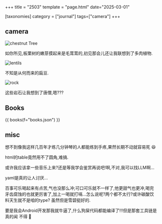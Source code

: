 +++
title = "2503"
template = "page.html"
date="2025-03-01"

[taxonomies]
category = ["journal"]
tags=["camera"]
+++

## camera

![chestnut Tree](20250130_1.heic) 

如你所见,板栗树的嫩芽摸起来是毛茸茸的,初见那会儿还让我联想到了多肉植物.

![lentils](20250130_2.heic) 

不知是从何而来的扁豆.

![rock](20250204_1.heic) 

这些岩石让我想到了唐僧,嗯???

## Books

{{ books(f="books.json") }}

## misc

想不到像我这样几百年才练几分钟琴的人都能练到手疼,果然长期不动就容易死 😆

html的table竟然用不了圆角,难搞.

或许我应该拿一些音乐上来?还是等我学会鉴赏再说吧!啊,不对,我可以找LLM啊...

yaml是真的让人讨厌...

百事可乐喝起来有点苦,气也没那么冲;可口可乐就不一样了,他更甜气也更冲,喝完牙齿腐蚀的也就更厉害了,加上一喝就打嗝...怎么说呢?两个都不太行?或许碳酸饮料天生就不是咱的type?
虽然但是雪碧挺好的.

要是我会Android开发那我就牛逼了,什么狗屎代码都能编译了!!!但是那套工具链是真的闻
不得 💩
